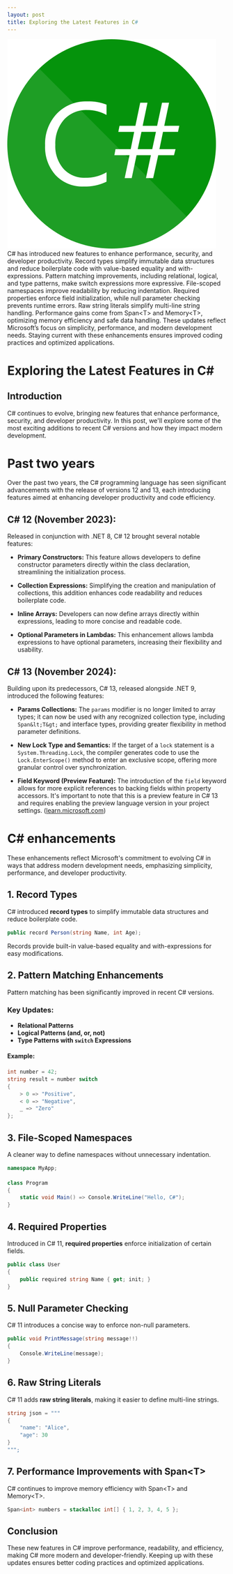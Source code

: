 ```yaml
---
layout: post
title: Exploring the Latest Features in C#
---
```

<div class="row">
    <div class="col-sm-2">
      <img src="/images/csharp-logo.png" alt="c# .NET"/>
    </div>
    <div class="col-sm-10">
        C# has introduced new features to enhance performance, security, and developer productivity.
        Record types simplify immutable data structures and reduce boilerplate code with value-based equality and with-expressions.
        Pattern matching improvements, including relational, logical, and type patterns, make switch expressions more expressive.
        File-scoped namespaces improve readability by reducing indentation.
        Required properties enforce field initialization, while null parameter checking prevents runtime errors.
        Raw string literals simplify multi-line string handling. Performance gains come from Span&lt;T&gt; and Memory&lt;T&gt;,
        optimizing memory efficiency and safe data handling. These updates reflect Microsoft’s focus on simplicity, performance, and modern development needs.
        Staying current with these enhancements ensures improved coding practices and optimized applications.
    </div>
</div>

<meta property="og:title" content="C# Language News: Latest Updates and Features">
<meta property="og:type" content="article">
<meta property="og:url" content="https://blog.released.info/2024/02/01/c-news.html">
<meta property="og:image" content="https://blog.released.info/images/csharp-logo.png">
<meta property="og:description" content="Explore the latest updates and advancements in the C programming language, including new features, optimizations, and industry trends.">
<meta property="og:site_name" content="Released Blog">
<meta property="og:locale" content="en_US">
<meta property="article:published_time" content="2024-02-01T00:00:00Z">
<meta property="article:author" content="Released.info Blog Team">
<meta property="article:section" content="Programming Languages">
<meta property="article:tag" content="C# Programming, Development, Software Engineering, Programming News">


# Exploring the Latest Features in C#

## Introduction
C# continues to evolve, bringing new features that enhance performance, security, and developer productivity. In this post, we'll explore some of the most exciting additions to recent C# versions and how they impact modern development.

# Past two years

Over the past two years, the C# programming language has seen significant advancements with the release of versions 12 and 13, each introducing features aimed at enhancing developer productivity and code efficiency.

## C# 12 (November 2023):

Released in conjunction with .NET 8, C# 12 brought several notable features:

- **Primary Constructors:** This feature allows developers to define constructor parameters directly within the class declaration, streamlining the initialization process.

- **Collection Expressions:** Simplifying the creation and manipulation of collections, this addition enhances code readability and reduces boilerplate code.

- **Inline Arrays:** Developers can now define arrays directly within expressions, leading to more concise and readable code.

- **Optional Parameters in Lambdas:** This enhancement allows lambda expressions to have optional parameters, increasing their flexibility and usability.

## C# 13 (November 2024):

Building upon its predecessors, C# 13, released alongside .NET 9, introduced the following features:

- **Params Collections:** The `params` modifier is no longer limited to array types; it can now be used with any recognized collection type, including `Span&lt;T&gt;` and interface types, providing greater flexibility in method parameter definitions.

- **New Lock Type and Semantics:** If the target of a `lock` statement is a `System.Threading.Lock`, the compiler generates code to use the `Lock.EnterScope()` method to enter an exclusive scope, offering more granular control over synchronization.

- **Field Keyword (Preview Feature):** The introduction of the `field` keyword allows for more explicit references to backing fields within property accessors. It's important to note that this is a preview feature in C# 13 and requires enabling the preview language version in your project settings. ([learn.microsoft.com](https://learn.microsoft.com/en-us/dotnet/csharp/whats-new/csharp-13?utm_source=chatgpt.com))

# C# enhancements

These enhancements reflect Microsoft's commitment to evolving C# in ways that address modern development needs, emphasizing simplicity, performance, and developer productivity.

## 1. Record Types
C# introduced **record types** to simplify immutable data structures and reduce boilerplate code.
```csharp
public record Person(string Name, int Age);
```
Records provide built-in value-based equality and with-expressions for easy modifications.

## 2. Pattern Matching Enhancements
Pattern matching has been significantly improved in recent C# versions.

### Key Updates:
- **Relational Patterns**
- **Logical Patterns (and, or, not)**
- **Type Patterns with `switch` Expressions**

#### Example:
```csharp
int number = 42;
string result = number switch
{
    > 0 => "Positive",
    < 0 => "Negative",
    _ => "Zero"
};
```

## 3. File-Scoped Namespaces
A cleaner way to define namespaces without unnecessary indentation.
```csharp
namespace MyApp;

class Program
{
    static void Main() => Console.WriteLine("Hello, C#");
}
```

## 4. Required Properties
Introduced in C# 11, **required properties** enforce initialization of certain fields.
```csharp
public class User
{
    public required string Name { get; init; }
}
```

## 5. Null Parameter Checking
C# 11 introduces a concise way to enforce non-null parameters.
```csharp
public void PrintMessage(string message!!)
{
    Console.WriteLine(message);
}
```

## 6. Raw String Literals
C# 11 adds **raw string literals**, making it easier to define multi-line strings.
```csharp
string json = """
{
    "name": "Alice",
    "age": 30
}
""";
```

## 7. Performance Improvements with Span&lt;T&gt;
C# continues to improve memory efficiency with Span&lt;T&gt; and Memory&lt;T&gt;.
```csharp
Span<int> numbers = stackalloc int[] { 1, 2, 3, 4, 5 };
```

## Conclusion
These new features in C# improve performance, readability, and efficiency, making C# more modern and developer-friendly. Keeping up with these updates ensures better coding practices and optimized applications.

